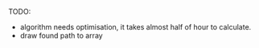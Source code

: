 TODO: 
- algorithm needs optimisation, it takes almost half of hour to calculate.
- draw found path to array
